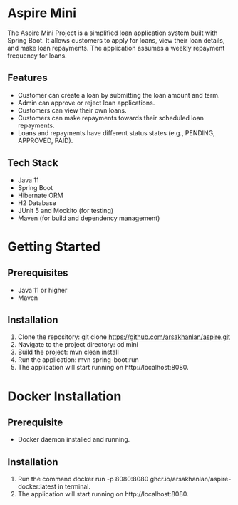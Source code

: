 
# Aspire Mini

The Aspire Mini Project is a simplified loan application system built with Spring Boot. It allows customers to apply for loans, view their loan details, and make loan repayments. The application assumes a weekly repayment frequency for loans.

## Features

* Customer can create a loan by submitting the loan amount and term.
* Admin can approve or reject loan applications.
* Customers can view their own loans.
* Customers can make repayments towards their scheduled loan repayments.
* Loans and repayments have different status states (e.g., PENDING, APPROVED, PAID).


## Tech Stack

* Java 11
* Spring Boot
* Hibernate ORM
* H2 Database
* JUnit 5 and Mockito (for testing)
* Maven (for build and dependency management)

# Getting Started
## Prerequisites
* Java 11 or higher
* Maven
## Installation
1. Clone the repository: git clone https://github.com/arsakhanlan/aspire.git
2. Navigate to the project directory: cd mini
3. Build the project: mvn clean install
4. Run the application: mvn spring-boot:run
5. The application will start running on http://localhost:8080.

# Docker Installation
## Prerequisite
* Docker daemon installed and running.

## Installation
1. Run the command docker run -p 8080:8080 ghcr.io/arsakhanlan/aspire-docker:latest in terminal.
2. The application will start running on http://localhost:8080.


